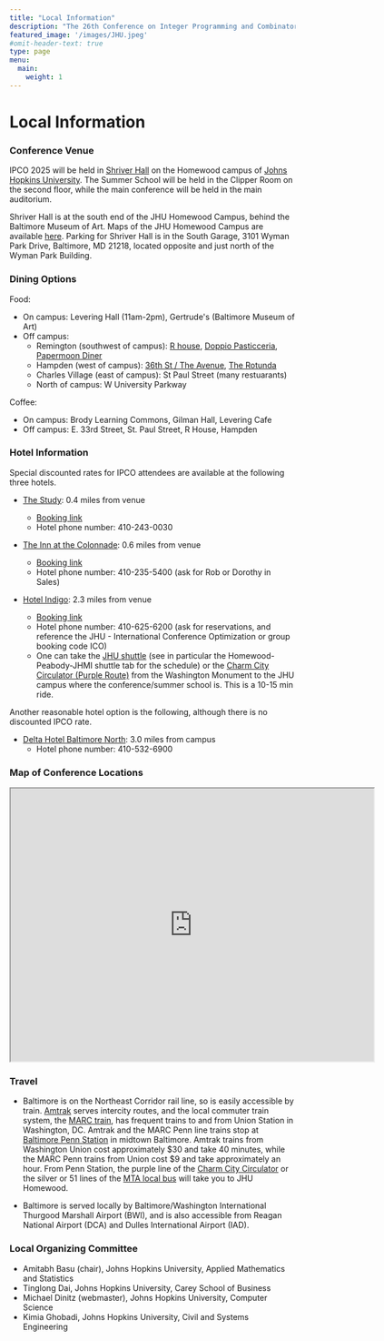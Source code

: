 ```yaml
---
title: "Local Information"
description: "The 26th Conference on Integer Programming and Combinatorial Optimization"
featured_image: '/images/JHU.jpeg'
#omit-header-text: true
type: page
menu:
  main:
    weight: 1
---
```


# Local Information

### Conference Venue

IPCO 2025 will be held in [Shriver Hall](https://maps.app.goo.gl/TzWPKc4yVcQUF2cQ8) on the Homewood campus of [Johns Hopkins University](https://www.jhu.edu).  The Summer School will be held in the Clipper Room on the second floor, while the main conference will be held in the main auditorium.  

Shriver Hall is at the south end of the JHU Homewood Campus, behind the Baltimore Museum of Art.  Maps of the JHU Homewood Campus are available [here](https://www.jhu.edu/maps-directions/).  Parking for Shriver Hall is in the South Garage, 3101 Wyman Park Drive, Baltimore, MD 21218, located opposite and just north of the Wyman Park Building.

### Dining Options

Food:
- On campus: Levering Hall (11am-2pm), Gertrude's (Baltimore Museum of Art)
- Off campus: 
  - Remington (southwest of campus): [R house](https://r.housebaltimore.com/), [Doppio Pasticceria](https://www.doppiobaltimore.com/), [Papermoon Diner](https://papermoondiner24.com/) 
  - Hampden (west of campus): [36th St / The Avenue](https://www.hampdenmerchants.com/), [The Rotunda](https://rotundabaltimore.com/)
  - Charles Village (east of campus): St Paul Street (many restuarants)
  - North of campus: W University Parkway

Coffee:
- On campus: Brody Learning Commons, Gilman Hall, Levering Cafe
- Off campus: E. 33rd Street, St. Paul Street, R House, Hampden


### Hotel Information

Special discounted rates for IPCO attendees are available at the following three hotels.

- [The Study](https://www.thestudyatjohnshopkins.com/?gad_source=1&gclid=Cj0KCQjw16O_BhDNARIsAC3i2GB-CFsrdRFnhU1UVPRazEKo5L3L2hEd7BU2k1zx5wjT-Egf4z9vN_8aAibJEALw_wcB&gclsrc=aw.ds): 0.4 miles from venue
  - [Booking link](https://reservations.thestudyatjohnshopkins.com/114532?groupID=4719265#/guestsandrooms)
  - Hotel phone number: 410-243-0030

- [The Inn at the Colonnade](https://www.hilton.com/en/hotels/bwicudt-inn-at-the-colonnade-baltimore): 0.6 miles from venue
  - [Booking link](hhttps://www.hilton.com/en/book/reservation/rooms/?ctyhocn=BWICUDT&arrivalDate=2025-06-08&departureDate=2025-06-13&groupCode=CDTAC5&room1NumAdults=1&cid=OM%2CWW%2CHILTONLINK%2CEN%2CDirectLink)
  - Hotel phone number: 410-235-5400 (ask for Rob or Dorothy in Sales)

- [Hotel Indigo](https://www.ihg.com/hotelindigo/hotels/us/en/baltimore/balhn/hoteldetail): 2.3 miles from venue
  - [Booking link](https://www.ihg.com/hotelindigo/hotels/us/en/find-hotels/select-roomrate?fromRedirect=true&qSrt=sBR&qIta=99801505&icdv=99801505&qSlH=BALHN&qCiD=08&qCiMy=052025&qCoD=13&qCoMy=052025&qGrpCd=ICO&qAAR=6CBARC&qRtP=6CBARC&setPMCookies=true&qSHBrC=IN&qDest=24%20West%20Franklin%20Street,%20Baltimore,%20MD,%20US&srb_u=1&qRmFltr=)
  - Hotel phone number: 410-625-6200 (ask for reservations, and reference the JHU - International Conference Optimization or group booking code ICO)
  - One can take the [JHU shuttle](https://jhfre.jhu.edu/ts/transportation/shuttle-services/) (see in particular the Homewood-Peabody-JHMI shuttle tab for the schedule) or the [Charm City Circulator (Purple Route)](https://transportation.baltimorecity.gov/charm-city-circulator) from the Washington Monument to the JHU campus where the conference/summer school is. This is a 10-15 min ride.

Another reasonable hotel option is the following, although there is no discounted IPCO rate.

- [Delta Hotel Baltimore North](https://www.marriott.com/en-us/hotels/bwidc-delta-hotels-baltimore-north/overview/): 3.0 miles from campus
  - Hotel phone number: 410-532-6900


### Map of Conference Locations
<iframe src="https://www.google.com/maps/d/embed?mid=1mBd_cgXg6H1vxG0aIYSCZeAFVnB-vns&ehbc=2E312F" width="640" height="480"></iframe>


### Travel

- Baltimore is on the Northeast Corridor rail line, so is easily accessible by train. [Amtrak](https://www.amtrak.com/home.html) serves intercity routes, and the local commuter train system, the [MARC train](https://www.mta.maryland.gov/schedule?type=marc-train), has frequent trains to and from Union Station in Washington, DC.  Amtrak and the MARC Penn line trains stop at [Baltimore Penn Station](https://en.wikipedia.org/wiki/Baltimore_Penn_Station) in midtown Baltimore. Amtrak trains from Washington Union cost approximately $30 and take 40 minutes, while the MARC Penn trains from Union cost $9 and take approximately an hour. From Penn Station, the purple line of the [Charm City Circulator](https://transportation.baltimorecity.gov/charm-city-circulator) or the silver or 51 lines of the [MTA local bus](https://www.mta.maryland.gov/schedule?type=local-bus) will take you to JHU Homewood.

- Baltimore is served locally by Baltimore/Washington International Thurgood Marshall Airport (BWI), and is also accessible from Reagan National Airport (DCA) and Dulles International Airport (IAD).


### Local Organizing Committee
- Amitabh Basu (chair), Johns Hopkins University, Applied Mathematics and Statistics
- Tinglong Dai, Johns Hopkins University, Carey School of Business
- Michael Dinitz (webmaster), Johns Hopkins University, Computer Science
- Kimia Ghobadi, Johns Hopkins University, Civil and Systems Engineering